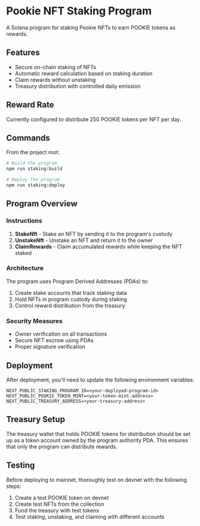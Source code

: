# Pookie NFT Staking Program

A Solana program for staking Pookie NFTs to earn POOKIE tokens as rewards.

## Features

- Secure on-chain staking of NFTs
- Automatic reward calculation based on staking duration
- Claim rewards without unstaking
- Treasury distribution with controlled daily emission

## Reward Rate

Currently configured to distribute 250 POOKIE tokens per NFT per day.

## Commands

From the project root:

```bash
# Build the program
npm run staking:build

# Deploy the program
npm run staking:deploy
```

## Program Overview

### Instructions

1. **StakeNft** - Stake an NFT by sending it to the program's custody
2. **UnstakeNft** - Unstake an NFT and return it to the owner
3. **ClaimRewards** - Claim accumulated rewards while keeping the NFT staked

### Architecture

The program uses Program Derived Addresses (PDAs) to:

1. Create stake accounts that track staking data
2. Hold NFTs in program custody during staking
3. Control reward distribution from the treasury

### Security Measures

- Owner verification on all transactions
- Secure NFT escrow using PDAs
- Proper signature verification

## Deployment

After deployment, you'll need to update the following environment variables:

```
NEXT_PUBLIC_STAKING_PROGRAM_ID=<your-deployed-program-id>
NEXT_PUBLIC_POOKIE_TOKEN_MINT=<your-token-mint-address>
NEXT_PUBLIC_TREASURY_ADDRESS=<your-treasury-address>
```

## Treasury Setup

The treasury wallet that holds POOKIE tokens for distribution should be set up as a token account owned by the program authority PDA. This ensures that only the program can distribute rewards.

## Testing

Before deploying to mainnet, thoroughly test on devnet with the following steps:

1. Create a test POOKIE token on devnet
2. Create test NFTs from the collection
3. Fund the treasury with test tokens
4. Test staking, unstaking, and claiming with different accounts 